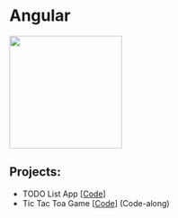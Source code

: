 # Angular

<img src="https://user-images.githubusercontent.com/87442098/157200544-5d525dd4-443b-4a3f-afa2-0008dd26a1a1.png" width='200'>

<br/>

## Projects:
* TODO List App [[Code](https://github.com/marzfd/Angular/tree/main/angular-todo-list)]
* Tic Tac Toa Game [[Code](https://github.com/marzfd/Angular/tree/main/tic-tac-toe-app)] (Code-along)
